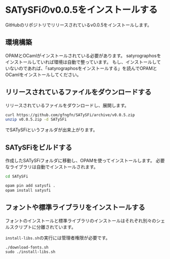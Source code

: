 # SATySFiのv0.0.5をインストールする

GitHubのリポジトリでリリースされているv0.0.5をインストールします。

## 環境構築

OPAMとOCamlがインストールされている必要があります。
satyrographosをインストールしていれば環境は自動で整っています。
もし、インストールしていないのであれば、「satyrographosをインストールする」を読んでOPAMとOCamlをインストールしてください。

## リリースされているファイルをダウンロードする

リリースされているファイルをダウンロードし、展開します。

```sh
curl https://github.com/gfngfn/SATySFi/archive/v0.0.5.zip
unzip v0.0.5.zip -d SATySFi
```

でSATySFiというフォルダが出来上がります。

## SATySFiをビルドする

作成したSATySFiフォルダに移動し、OPAMを使ってインストールします。
必要なライブラリは自動でインストールされます。

```sh
cd SATySFi

opam pin add satysfi .
opam install satysfi
```

## フォントや標準ライブラリをインストールする

フォントのインストールと標準ライブラリのインストールはそれぞれ別々のシェルスクリプトに分離されています。

`install-libs.sh`の実行には管理者権限が必要です。

```
./download-fonts.sh
sudo ./install-libs.sh
```

